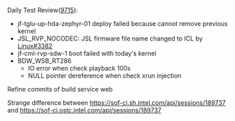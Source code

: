 Daily Test Review([9715](https://sof-ci.sh.intel.com/#/result/planresultdetail/9715)):

* jf-tglu-up-hda-zephyr-01 deploy failed because cannot remove previous kernel 
* JSL_RVP_NOCODEC: JSL firmware file name changed to ICL by [Linux#3382](https://github.com/thesofproject/linux/pull/3382)
* jf-cml-rvp-sdw-1 boot failed with today's kernel
* BDW_WSB_RT286
  * IO error when check playback 100s
  * NULL pointer dereference when check xrun injection

Refine commits of build service web

Strange difference between https://sof-ci.sh.intel.com/api/sessions/189737 and https://sof-ci.ostc.intel.com/api/sessions/189737
